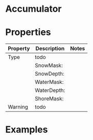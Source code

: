 # Accumulator


# Properties


| Property | Description | Notes | 
| -------- | ----------- | ----- |
| Type | todo | |
| | SnowMask: <desc> | |
| | SnowDepth: <desc> | |
| | WaterMask: <desc> | |
| | WaterDepth: <desc> | |
| | ShoreMask: <desc> | |
| Warning | todo | |




# Examples
